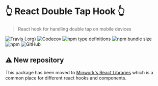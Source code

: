 # :point_up_2: React Double Tap Hook :point_up_2:

> React hook for handling double tap on mobile devices

![Travis (.org)](https://img.shields.io/travis/minwork/use-double-tap)
![Codecov](https://img.shields.io/codecov/c/gh/minwork/use-double-tap)
![npm type definitions](https://img.shields.io/npm/types/use-double-tap)
![npm bundle size](https://img.shields.io/bundlephobia/min/use-double-tap)
![npm](https://img.shields.io/npm/v/use-double-tap)
![GitHub](https://img.shields.io/github/license/minwork/use-double-tap)

## ⚠️ New repository

This package has been moved to [Minwork's React Libraries](https://github.com/minwork/react) which is a common place for different react hooks and components.
